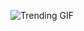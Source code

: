 ![Trending GIF](https://media0.giphy.com/media/v1.Y2lkPThiYjIxNzcyaHlmdnZnMGRuNGgwa29pcTlxNmdud3Y1OXRnbXNiMm80b25yazZldSZlcD12MV9naWZzX3NlYXJjaCZjdD1n/GfLyPobJEnWDBJOhye/giphy.gif)
